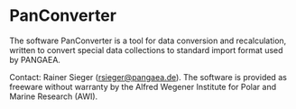 PanConverter
============

The software PanConverter is a tool for data conversion and recalculation, written to convert special data collections to standard import format used by PANGAEA.

Contact: Rainer Sieger (rsieger@pangaea.de). The software is provided as freeware without warranty by the Alfred Wegener Institute for Polar and Marine Research (AWI).
